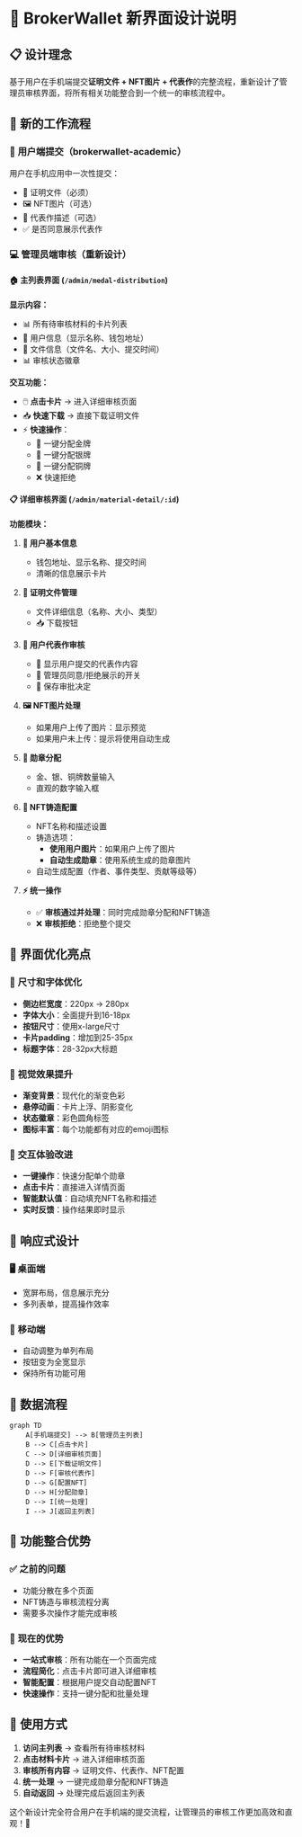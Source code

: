 # 🎨 BrokerWallet 新界面设计说明

## 📋 设计理念

基于用户在手机端提交**证明文件 + NFT图片 + 代表作**的完整流程，重新设计了管理员审核界面，将所有相关功能整合到一个统一的审核流程中。

## 🔄 新的工作流程

### 📱 **用户端提交（brokerwallet-academic）**
用户在手机应用中一次性提交：
- 📄 证明文件（必须）
- 🖼️ NFT图片（可选）
- 📝 代表作描述（可选）
- ✅ 是否同意展示代表作

### 💻 **管理员端审核（重新设计）**

#### 🏠 **主列表界面** (`/admin/medal-distribution`)

**显示内容：**
- 📊 所有待审核材料的卡片列表
- 👤 用户信息（显示名称、钱包地址）
- 📁 文件信息（文件名、大小、提交时间）
- 📊 审核状态徽章

**交互功能：**
- 🖱️ **点击卡片** → 进入详细审核页面
- 📥 **快速下载** → 直接下载证明文件
- ⚡ **快速操作**：
  - 🥇 一键分配金牌
  - 🥈 一键分配银牌  
  - 🥉 一键分配铜牌
  - ❌ 快速拒绝

#### 📋 **详细审核界面** (`/admin/material-detail/:id`)

**功能模块：**

1. **👤 用户基本信息**
   - 钱包地址、显示名称、提交时间
   - 清晰的信息展示卡片

2. **📄 证明文件管理**
   - 文件详细信息（名称、大小、类型）
   - 📥 下载按钮

3. **🎯 用户代表作审核**
   - 📖 显示用户提交的代表作内容
   - 🔘 管理员同意/拒绝展示的开关
   - 💾 保存审批决定

4. **🖼️ NFT图片处理**
   - 如果用户上传了图片：显示预览
   - 如果用户未上传：提示将使用自动生成

5. **🏅 勋章分配**
   - 金、银、铜牌数量输入
   - 直观的数字输入框

6. **🎨 NFT铸造配置**
   - NFT名称和描述设置
   - 铸造选项：
     - **使用用户图片**：如果用户上传了图片
     - **自动生成勋章**：使用系统生成的勋章图片
   - 自动生成配置（作者、事件类型、贡献等级等）

7. **⚡ 统一操作**
   - ✅ **审核通过并处理**：同时完成勋章分配和NFT铸造
   - ❌ **审核拒绝**：拒绝整个提交

## 🎯 界面优化亮点

### 📐 **尺寸和字体优化**
- **侧边栏宽度**：220px → 280px
- **字体大小**：全面提升到16-18px
- **按钮尺寸**：使用x-large尺寸
- **卡片padding**：增加到25-35px
- **标题字体**：28-32px大标题

### 🎨 **视觉效果提升**
- **渐变背景**：现代化的渐变色彩
- **悬停动画**：卡片上浮、阴影变化
- **状态徽章**：彩色圆角标签
- **图标丰富**：每个功能都有对应的emoji图标

### 🚀 **交互体验改进**
- **一键操作**：快速分配单个勋章
- **点击卡片**：直接进入详情页面
- **智能默认值**：自动填充NFT名称和描述
- **实时反馈**：操作结果即时显示

## 📱 **响应式设计**

### 🖥️ **桌面端**
- 宽屏布局，信息展示充分
- 多列表单，提高操作效率

### 📱 **移动端**
- 自动调整为单列布局
- 按钮变为全宽显示
- 保持所有功能可用

## 🔗 **数据流程**

```mermaid
graph TD
    A[手机端提交] --> B[管理员主列表]
    B --> C[点击卡片]
    C --> D[详细审核页面]
    D --> E[下载证明文件]
    D --> F[审核代表作]
    D --> G[配置NFT]
    D --> H[分配勋章]
    D --> I[统一处理]
    I --> J[返回主列表]
```

## 🎪 **功能整合优势**

### ✅ **之前的问题**
- 功能分散在多个页面
- NFT铸造与审核流程分离
- 需要多次操作才能完成审核

### 🎯 **现在的优势**
- **一站式审核**：所有功能在一个页面完成
- **流程简化**：点击卡片即可进入详细审核
- **智能配置**：根据用户提交自动配置NFT
- **快速操作**：支持一键分配和批量处理

## 🚀 **使用方式**

1. **访问主列表** → 查看所有待审核材料
2. **点击材料卡片** → 进入详细审核页面
3. **审核所有内容** → 证明文件、代表作、NFT配置
4. **统一处理** → 一键完成勋章分配和NFT铸造
5. **自动返回** → 处理完成后返回主列表

这个新设计完全符合用户在手机端的提交流程，让管理员的审核工作更加高效和直观！🎉

